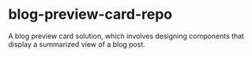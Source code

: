 # blog-preview-card-repo
A blog preview card solution, which involves designing components that display a summarized view of a blog post.
